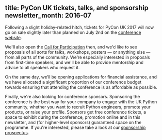 title: PyCon UK tickets, talks, and sponsorship
newsletter_month: 2016-07
---
Following a slight holiday-related hitch,
tickets for PyCon UK 2017 will now go on sale slightly later than planned
on July 2nd on the [conference website](http://2017.pyconuk.org/).

We'll also open the [Call for Participation](http://2017.pyconuk.org/cfp/) then,
and we'd like to see proposals of all sorts for talks, workshops, posters — or anything else —
from all parts of the community.
We're especially interested in proposals from first-time speakers,
and we'll be able to provide mentorship and advice to all speakers who request it.

On the same day, we'll be opening applications for financial assistance,
and we have allocated a significant proportion of our conference budget towards
ensuring that attending the conference is as affordable as possible.

Finally, we're also looking for conference sponsors.
Sponsoring the conference is the best way for your company to engage with the UK Python community,
whether you want to recruit Python engineers,
promote your products,
or raise your profile.
Sponsors get free conference tickets,
a space to exhibit during the conference,
promotion online and in this newsletter,
and (for higher-level sponsors) guaranteed space on the programme.
If you're interested, please take a look at our [sponsorship prospectus](http://2017.pyconuk.org/sponsorship/).
